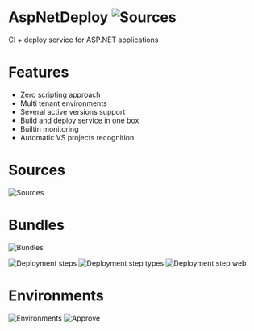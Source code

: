 AspNetDeploy ![Sources](http://ad-resources.personal.ado.me.uk/vs-loading-colored-24.gif)
============

CI + deploy service for ASP.NET applications

Features
============
* Zero scripting approach
* Multi tenant environments
* Several active versions support
* Build and deploy service in one box
* Builtin monitoring
* Automatic VS projects recognition

Sources
============

![Sources](http://ad-resources.personal.ado.me.uk/sources-list.PNG)


Bundles
============

![Bundles](http://ad-resources.personal.ado.me.uk/bundles-list.PNG)

![Deployment steps](http://ad-resources.personal.ado.me.uk/deployment-steps.PNG)
![Deployment step types](http://ad-resources.personal.ado.me.uk/deployment-step-types.PNG)
![Deployment step web](http://ad-resources.personal.ado.me.uk/deployment-step-web.PNG)


Environments
============

![Environments](http://ad-resources.personal.ado.me.uk/environments-list.PNG)
![Approve](http://ad-resources.personal.ado.me.uk/publications-approvement.PNG)
